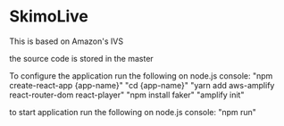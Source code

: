 # SkimoLive
This is based on Amazon's IVS

the source code is stored in the master 

To configure the application run the following on node.js console:
"npm create-react-app {app-name}"
"cd {app-name}"
"yarn add aws-amplify react-router-dom react-player"
"npm install faker"
"amplify init"

to start application run the following on node.js console:
"npm run"
